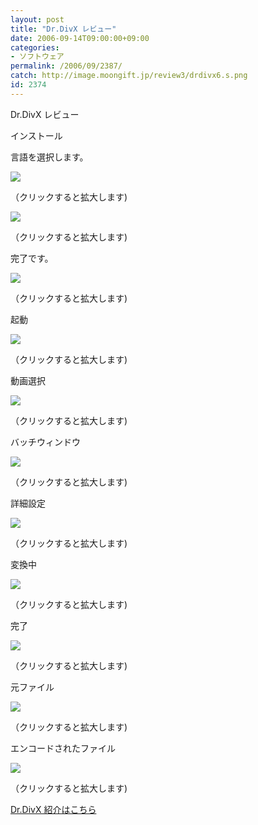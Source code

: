 ```yaml
---
layout: post
title: "Dr.DivX レビュー"
date: 2006-09-14T09:00:00+09:00
categories:
- ソフトウェア
permalink: /2006/09/2387/
catch: http://image.moongift.jp/review3/drdivx6.s.png
id: 2374
---
```

Dr.DivX レビュー  
<!--more-->

インストール

  

言語を選択します。

  

[![](http://image.moongift.jp/review3/drdivx1.s.png)](http://image.moongift.jp/review3/drdivx1.png)  
  
（クリックすると拡大します)

  

[![](http://image.moongift.jp/review3/drdivx2.s.png)](http://image.moongift.jp/review3/drdivx2.png)  
  
（クリックすると拡大します)

  

完了です。

  

[![](http://image.moongift.jp/review3/drdivx3.s.png)](http://image.moongift.jp/review3/drdivx3.png)  
  
（クリックすると拡大します)

  

起動

  

[![](http://image.moongift.jp/review3/drdivx4.s.png)](http://image.moongift.jp/review3/drdivx4.png)  
  
（クリックすると拡大します)

  

動画選択

  

[![](http://image.moongift.jp/review3/drdivx5.s.png)](http://image.moongift.jp/review3/drdivx5.png)  
  
（クリックすると拡大します)

  

バッチウィンドウ

  

[![](http://image.moongift.jp/review3/drdivx6.s.png)](http://image.moongift.jp/review3/drdivx6.png)  
  
（クリックすると拡大します)

  

詳細設定

  

[![](http://image.moongift.jp/review3/drdivx7.s.png)](http://image.moongift.jp/review3/drdivx7.png)  
  
（クリックすると拡大します)

  

変換中

  

[![](http://image.moongift.jp/review3/drdivx8.s.png)](http://image.moongift.jp/review3/drdivx8.png)  
  
（クリックすると拡大します)

  

完了

  

[![](http://image.moongift.jp/review3/drdivx9.s.png)](http://image.moongift.jp/review3/drdivx9.png)  
  
（クリックすると拡大します)

  

元ファイル

  

[![](http://image.moongift.jp/review3/drdivx10.s.png)](http://image.moongift.jp/review3/drdivx10.png)  
  
（クリックすると拡大します)

  

エンコードされたファイル

  

[![](http://image.moongift.jp/review3/drdivx11.s.png)](http://image.moongift.jp/review3/drdivx11.png)  
  
（クリックすると拡大します)

  

[Dr.DivX 紹介はこちら](http://oss.moongift.jp/intro/i-2386.html)

